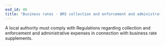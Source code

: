 ```yaml
---
esd_id: 46
title: "Business rates - BRS collection and enforcement and administrative expenses"
---
```


A local authority must comply with Regulations regarding collection and enforcement and administrative expenses in connection with business rate supplements.

